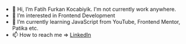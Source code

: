 - 👋 Hi, I’m Fatih Furkan Kocabiyik. I'm not currently work anywhere.
- 👀 I’m interested in Frontend Development
- 🌱 I’m currently learning JavaScript from YouTube, Frontend Mentor, Patika etc. 
- 📫 How to reach me => [LinkedIn](https://www.linkedin.com/in/ffurkan/)

<!---
ffurkan10/ffurkan10 is a ✨ special ✨ repository because its `README.md` (this file) appears on your GitHub profile.
You can click the Preview link to take a look at your changes.
--->
